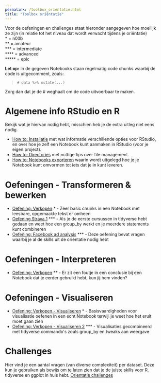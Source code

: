 ```yaml
---
permalink: /toolbox_orientatie.html
title: "Toolbox oriëntatie"
---
```


Voor de oefeningen en challenges staat hieronder aangegeven hoe moeilijk ze zijn (in relatie tot het niveau dat wordt verwacht tijdens je oriëntatie)  
\* = n00b  
\*\* = amateur  
\*\*\* = intermediate  
\*\*\*\* = advanced  
\*\*\*\*\* = epic

**Let op:** In de gegeven Notebooks staan regelmatig code chunks waarbij de code is uitgecomment, zoals:
> `# data %>% mutate(...)`   

Zorg dan dat je de # weghaalt om de code uitvoerbaar te maken.

# Algemene info RStudio en R
Bekijk wat je hiervan nodig hebt, misschien heb je de extra uitleg niet eens nodig.
- [How to: Installatie](howto_installatie) met wat informatie verschillende opties voor RStudio, en over hoe je zelf een Notebook kunt aanmaken in RStudio (voor je eigen project).
- [How to: Directories](howto_directories) met nuttige tips over file management.
- [How to: Notebooks exporteren](howto_html_pdf) waarin wordt uitgelegd hoe je je Notebook kunt omvormen tot iets dat je in kunt leveren.


# Oefeningen - Transformeren & bewerken
- [Oefening: Verkopen](oefening_verkopen) \* - Zeer basic chunks in een Notebook met leesbare, opgemaakte tekst er omheen
- [Oefening Strava 1](oefening_strava_1) \*\*\* - Als je de eerste cursussen in tidyverse hebt gedaan en weet hoe een group_by werkt en je meerdere statements kunt combineren
- [Oefening: Facebook ad analysis](oefening_facebook_1) \*\*\* - Deze oefening bevat vragen waarbij je al de skills uit de oriëntatie nodig hebt

# Oefeningen - Interpreteren
- [Oefening: Verkopen](oefening_verkopen_interpreteren) \*\* - Er zit een foutje in een conclusie bij een Notebook dat je eerder gebruikt hebt, kun jij hem vinden?

# Oefeningen - Visualiseren
- [Oefening: Verkopen - Visualiseren](oefening_verkopen_visualiseren) \* - Basisvaardigheden voor visualisatie oefenen in een echt Notebook terwijl je weet hoe het eruit moet gaan zien
- [Oefening: Verkopen - Visualiseren 2](oefening_verkopen_visualiseren2) \*\*\* - Visualisaties gecombineerd met tidyverse commando's zoals group_by en tweaks aan weergave

# Challenges
Hier vind je een aantal vragen (van diverse complexiteit) per dataset. Deze kun je gebruiken als bewijs om te laten zien dat je de juiste skills voor R, tidyverse en ggplot in huis hebt.
[Orientatie challenges](challenges_orientatie)
